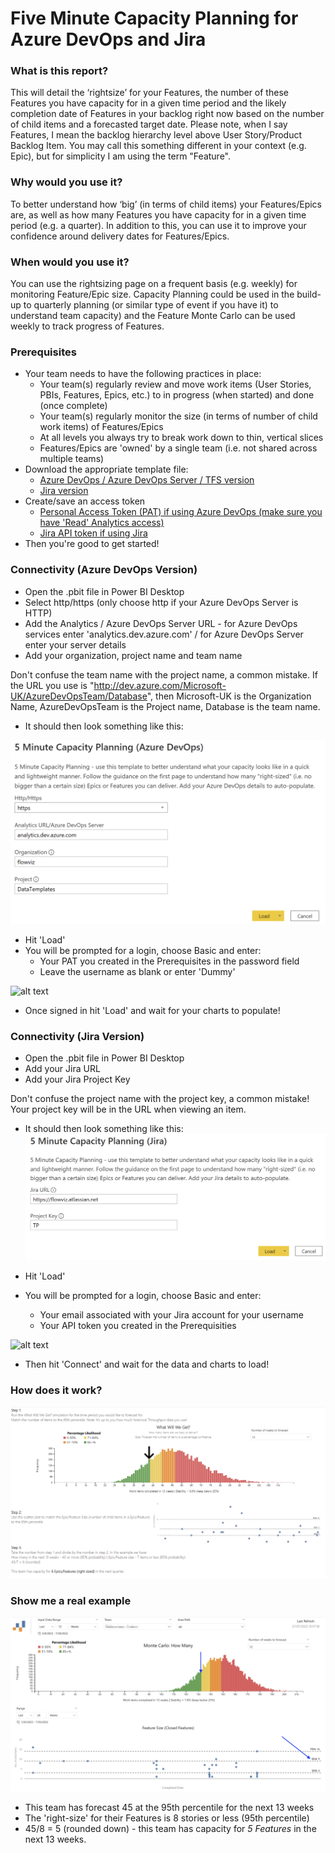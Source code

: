 # Five Minute Capacity Planning for Azure DevOps and Jira

### What is this report? 
This will detail the ‘rightsize’ for your Features, the number of these Features you have capacity for in a given time period and the likely completion date of Features in your backlog right now based on the number of child items and a forecasted target date. Please note, when I say Features, I mean the backlog hierarchy level above User Story/Product Backlog Item. You may call this something different in your context (e.g. Epic), but for simplicity I am using the term "Feature".

### Why would you use it? 
To better understand how ‘big’ (in terms of child items) your Features/Epics are, as well as how many Features you have capacity for in a given time period (e.g. a quarter). In addition to this, you can use it to improve your confidence around delivery dates for Features/Epics.

### When would you use it?
You can use the rightsizing page on a frequent basis (e.g. weekly) for monitoring Feature/Epic size. Capacity Planning could be used in the build-up to quarterly planning (or similar type of event if you have it) to understand team capacity) and the Feature Monte Carlo can be used weekly to track progress of Features.

### Prerequisites
* Your team needs to have the following practices in place:
  - Your team(s) regularly review and move work items (User Stories, PBIs, Features, Epics, etc.) to in progress (when started) and done (once complete)
  - Your team(s) regularly monitor the size (in terms of number of child work items) of Features/Epics
  - At all levels you always try to break work down to thin, vertical slices
  - Features/Epics are 'owned' by a single team (i.e. not shared across multiple teams)
* Download the appropriate template file:
  - [Azure DevOps / Azure DevOps Server / TFS version](https://github.com/nbrown02/5-Minute-Capacity-Planning/raw/main/5%20Minute%20Capacity%20Planning%20(Azure%20DevOps).pbit)
  - [Jira version](https://github.com/nbrown02/5-Minute-Capacity-Planning/raw/main/5%20Minute%20Capacity%20Planning%20(Jira).pbit) 
* Create/save an access token 
  - [Personal Access Token (PAT) if using Azure DevOps (make sure you have 'Read' Analytics access)](https://docs.microsoft.com/en-us/azure/devops/organizations/accounts/use-personal-access-tokens-to-authenticate?view=azure-devops&tabs=Windows)
  - [Jira API token if using Jira](https://support.atlassian.com/atlassian-account/docs/manage-api-tokens-for-your-atlassian-account/)
* Then you're good to get started!

### Connectivity (Azure DevOps Version)
* Open the .pbit file in Power BI Desktop
* Select http/https (only choose http if your Azure DevOps Server is HTTP)
* Add the Analytics / Azure DevOps Server URL - for Azure DevOps services enter 'analytics.dev.azure.com' / for Azure DevOps Server enter your server details
* Add your organization, project name and team name

Don't confuse the team name with the project name, a common mistake. If the URL you use is "http://dev.azure.com/Microsoft-UK/AzureDevOpsTeam/Database", then Microsoft-UK is the Organization Name, AzureDevOpsTeam is the Project name, Database is the team name.

* It should then look something like this:

![alt text](https://raw.githubusercontent.com/nbrown02/5-Minute-Capacity-Planning/main/Screenshots/AzDO%20Load.png)

* Hit 'Load' 
* You will be prompted for a login, choose Basic and enter:
  - Your PAT you created in the Prerequisites in the password field
  - Leave the username as blank or enter 'Dummy'
  
![alt text](https://docs.microsoft.com/en-us/azure/devops/report/powerbi/media/authentication-7.png?view=azure-devops)

* Once signed in hit 'Load' and wait for your charts to populate!

### Connectivity (Jira Version)
* Open the .pbit file in Power BI Desktop
* Add your Jira URL 
* Add your Jira Project Key 

Don't confuse the project name with the project key, a common mistake! Your project key will be in the URL when viewing an item.

* It should then look something like this:
![alt text](https://raw.githubusercontent.com/nbrown02/5-Minute-Capacity-Planning/main/Screenshots/Jira%20Load.png)

* Hit 'Load' 
* You will be prompted for a login, choose Basic and enter:
  - Your email associated with your Jira account for your username
  - Your API token you created in the Prerequisities

![alt text](https://raw.githubusercontent.com/nbrown02/FlowViz-Jira/main/Screenshots/Login2.png)

* Then hit 'Connect' and wait for the data and charts to load!

### How does it work?

![alt text](https://raw.githubusercontent.com/nbrown02/5-Minute-Capacity-Planning/main/Screenshots/Screenshot.png)

### Show me a real example

![alt text](https://raw.githubusercontent.com/nbrown02/5-Minute-Capacity-Planning/main/Screenshots/Screenshot2.png)

- This team has forecast 45 at the 95th percentile for the next 13 weeks
- The 'right-size' for their Features is 8 stories or less (95th percentile)
- 45/8 = 5 (rounded down) - this team has capacity for *5 Features* in the next 13 weeks.
